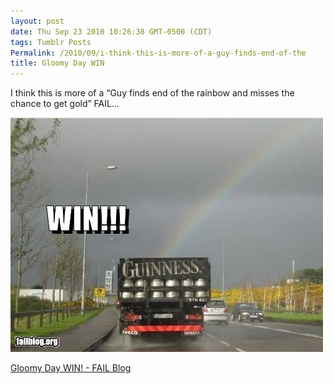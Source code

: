 ```yaml
---
layout: post
date: Thu Sep 23 2010 10:26:38 GMT-0500 (CDT)
tags: Tumblr Posts
Permalink: /2010/09/i-think-this-is-more-of-a-guy-finds-end-of-the
title: Gloomy Day WIN
---
```


I think this is more of a &ldquo;Guy finds end of the rainbow and misses the chance to get gold&rdquo; FAIL&hellip;

![](/public/assets/tumblr/tumblr_l97hkfgyic1qa4klho1_500.jpg)

[Gloomy Day WIN! - FAIL Blog](http://failblog.org/2010/09/23/epic-fail-photos-gloomy-day-win/?utm_source=feedburner&utm_medium=feed&utm_campaign=Feed%3A+failblog+%28The+FAIL+Blog+-+Fail+Pictures+%26+Videos+at+Failblog.ORG%29&utm_content=Google+Reader)
